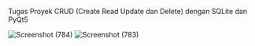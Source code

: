 Tugas Proyek CRUD (Create Read Update dan Delete) dengan SQLite dan PyQt5

![Screenshot (784)](https://user-images.githubusercontent.com/109277513/178961180-5013c378-9f33-4926-85fe-8789bd3be186.png)
![Screenshot (783)](https://user-images.githubusercontent.com/109277513/178961201-21f710bc-9b97-4777-b665-37f3945aba40.png)
